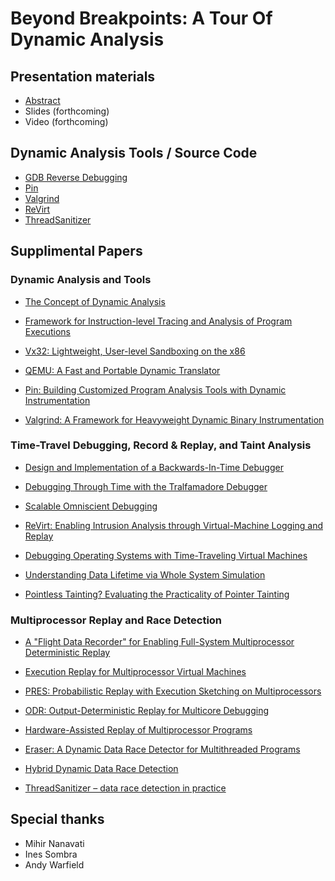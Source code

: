 # Beyond Breakpoints: A Tour Of Dynamic Analysis 

## Presentation materials

* [Abstract](https://qconnewyork.com/ny2016/presentation/dynamic-analysis-techniques-understanding-programs)
* Slides (forthcoming)
* Video (forthcoming)

## Dynamic Analysis Tools / Source Code

* [GDB Reverse Debugging](https://www.gnu.org/software/gdb/news/reversible.html)
* [Pin](https://software.intel.com/en-us/articles/pin-a-dynamic-binary-instrumentation-tool)
* [Valgrind](http://valgrind.org)
* [ReVirt](http://web.eecs.umich.edu/virtual/software.html)
* [ThreadSanitizer](http://clang.llvm.org/docs/ThreadSanitizer.html)

## Supplimental Papers

### Dynamic Analysis and Tools

* [The Concept of Dynamic Analysis](http://research.microsoft.com/en-us/um/people/tball/papers/fse-concept.pdf)
* [Framework for Instruction-level Tracing and Analysis of Program Executions](https://www.usenix.org/legacy/events/vee06/full_papers/p154-bhansali.pdf)

* [Vx32: Lightweight, User-level Sandboxing on the x86](https://pdos.csail.mit.edu/papers/vx32:usenix08/)
* [QEMU: A Fast and Portable Dynamic Translator](http://archives.cse.iitd.ernet.in/~sbansal/csl862-virt/2010/readings/bellard.pdf)
* [Pin: Building Customized Program Analysis Tools with Dynamic Instrumentation](http://www.cs.virginia.edu/kim/courses/cs851/papers/luk05pin.pdf)
* [Valgrind: A Framework for Heavyweight Dynamic Binary Instrumentation](http://valgrind.org/docs/valgrind2007.pdf)

### Time-Travel Debugging, Record & Replay, and Taint Analysis

* [Design and Implementation of a Backwards-In-Time Debugger](http://www.marcusdenker.de/publications/Hofe06aUnstuckNode.pdf)
* [Debugging Through Time with the Tralfamadore Debugger](http://www.dcs.gla.ac.uk/conferences/resolve12/papers/session4_paper1.pdf)
* [Scalable Omniscient Debugging](pleiad.dcc.uchile.cl/papers/2007/pothierAl-oopsla2007.pdf)

* [ReVirt: Enabling Intrusion Analysis through Virtual-Machine Logging and Replay](https://cse.umich.edu/cse/awards/pdfs/ReVirt.pdf)
* [Debugging Operating Systems with Time-Traveling Virtual Machines](https://www.usenix.org/legacy/event/usenix05/tech/general/king/king.pdf)

* [Understanding Data Lifetime via Whole System Simulation](http://benpfaff.org/papers/taint.pdf)
* [Pointless Tainting? Evaluating the Practicality of Pointer Tainting](http://ssrg.nicta.com.au/publications/papers/Slowinska_Bos_09.pdf)

### Multiprocessor Replay and Race Detection

* [A "Flight Data Recorder" for Enabling Full-System Multiprocessor Deterministic Replay](https://minds.wisconsin.edu/handle/1793/8664)
* [Execution Replay for Multiprocessor Virtual Machines](http://web.eecs.umich.edu/virtual/papers/dunlap08.pdf)
* [PRES: Probabilistic Replay with Execution Sketching on Multiprocessors](www.cs.columbia.edu/~junfeng/12fa-e6121/papers/pres.pdf)
* [ODR: Output-Deterministic Replay for Multicore Debugging](www.sigops.org/sosp/sosp09/papers/altekar-sosp09.pdf)
* [Hardware-Assisted Replay of Multiprocessor Programs](http://www.cs.cmu.edu/~seth/papers/bacon-wpdd91.pdf)

* [Eraser: A Dynamic Data Race Detector for Multithreaded Programs](http://homes.cs.washington.edu/~tom/pubs/eraser.pdf)
* [Hybrid Dynamic Data Race Detection](http://www.cs.columbia.edu/~junfeng/10fa-e6998/papers/hybrid.pdf)
* [ThreadSanitizer – data race detection in practice](http://static.googleusercontent.com/media/research.google.com/en//pubs/archive/35604.pdf)

## Special thanks

* Mihir Nanavati
* Ines Sombra
* Andy Warfield
